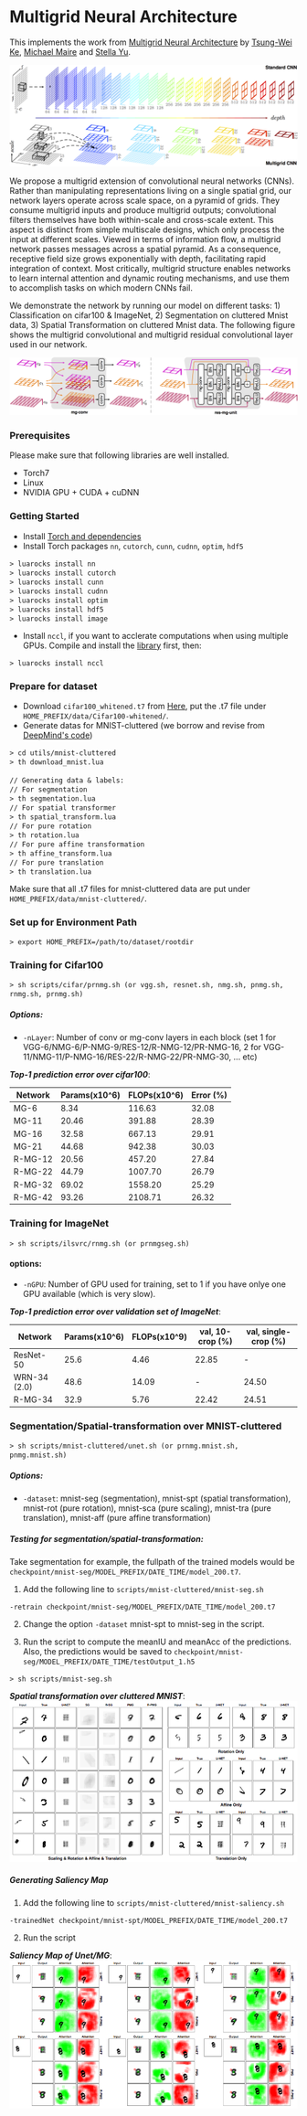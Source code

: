# Multigrid Neural Architecture
This implements the work from [Multigrid Neural Architecture](https://arxiv.org/abs/1611.07661) by [Tsung-Wei Ke](https://www1.icsi.berkeley.edu/~twke/), [Michael Maire](http://ttic.uchicago.edu/~mmaire/) and [Stella Yu](https://www1.icsi.berkeley.edu/~stellayu/).

![multigrid_cnn](/figures/multigrid_cnn.png)

We propose a multigrid extension of convolutional neural networks (CNNs). Rather than manipulating representations living on a single spatial grid, our network layers operate across scale space, on a pyramid of grids. They consume multigrid inputs and produce multigrid outputs; convolutional filters themselves have both within-scale and cross-scale extent. This aspect is distinct from simple multiscale designs, which only process the input at different scales. Viewed in terms of information flow, a multigrid network passes messages across a spatial pyramid. As a consequence, receptive field size grows exponentially with depth, facilitating rapid integration of context. Most critically, multigrid structure enables networks to learn internal attention and dynamic routing mechanisms, and use them to accomplish tasks on which modern CNNs fail.

We demonstrate the network by running our model on different tasks: 1) Classification on cifar100 & ImageNet, 2) Segmentation on cluttered Mnist data, 3) Spatial Transformation on cluttered Mnist data. The following figure shows the multigrid convolutional and multigrid residual convolutional layer used in our network.

![multigrid_cnn](/figures/multigrid_layers.png)


### Prerequisites

Please make sure that following libraries are well installed.

* Torch7
* Linux
* NVIDIA GPU + CUDA + cuDNN

### Getting Started

* Install [Torch and dependencies](https://github.com/torch/distro)
* Install Torch packages `nn`, `cutorch`, `cunn`, `cudnn`, `optim`, `hdf5`
```
> luarocks install nn
> luarocks install cutorch
> luarocks install cunn
> luarocks install cudnn
> luarocks install optim
> luarocks install hdf5
> luarocks install image
```

* Install `nccl`, if you want to acclerate computations when using multiple GPUs. Compile and install the [library](https://github.com/NVIDIA/nccl) first, then:
```
> luarocks install nccl
```

### Prepare for dataset 

* Download `cifar100_whitened.t7` from [Here](https://yadi.sk/d/em4b0FMgrnqxy), put the .t7 file under `HOME_PREFIX/data/Cifar100-whitened/`.
* Generate datas for MNIST-cluttered (we borrow and revise from [DeepMind's code](https://github.com/deepmind/mnist-cluttered))
```
> cd utils/mnist-cluttered
> th download_mnist.lua

// Generating data & labels:
// For segmentation
> th segmentation.lua
// For spatial transformer
> th spatial_transform.lua
// For pure rotation
> th rotation.lua
// For pure affine transformation
> th affine_transform.lua
// For pure translation
> th translation.lua
```

Make sure that all .t7 files for mnist-cluttered data are put under `HOME_PREFIX/data/mnist-cluttered/`.

### Set up for Environment Path
```
> export HOME_PREFIX=/path/to/dataset/rootdir
```

### Training for Cifar100

```
> sh scripts/cifar/prnmg.sh (or vgg.sh, resnet.sh, nmg.sh, pnmg.sh, rnmg.sh, prnmg.sh)
```

##### Options:

* `-nLayer`: Number of conv or mg-conv layers in each block (set 1 for VGG-6/NMG-6/P-NMG-9/RES-12/R-NMG-12/PR-NMG-16, 2 for VGG-11/NMG-11/P-NMG-16/RES-22/R-NMG-22/PR-NMG-30, ... etc)

***Top-1 prediction error over cifar100***:

Network | Params(x10^6) | FLOPs(x10^6) | Error (%)
--------|---------------|--------------|----------
MG-6 | 8.34 | 116.63 | 32.08
MG-11 | 20.46 | 391.88 | 28.39
MG-16 | 32.58 | 667.13 | 29.91
MG-21 | 44.68 | 942.38 | 30.03
R-MG-12 | 20.56 | 457.20 | 27.84
R-MG-22 | 44.79 | 1007.70 | 26.79
R-MG-32 | 69.02 | 1558.20 | 25.29
R-MG-42 | 93.26 | 2108.71 | 26.32

### Training for ImageNet

```
> sh scripts/ilsvrc/rnmg.sh (or prnmgseg.sh)
```

#### options:
* `-nGPU`: Number of GPU used for training, set to 1 if you have onlye one GPU available (which is very slow).

***Top-1 prediction error over validation set of ImageNet***:

Network | Params(x10^6) | FLOPs(x10^9) | val, 10-crop (%) | val, single-crop (%)
--------|---------------|--------------|------------------|-----------------
ResNet-50 | 25.6 | 4.46 | 22.85 | -
WRN-34 (2.0) | 48.6 | 14.09 | - | 24.50
R-MG-34 | 32.9 | 5.76 | 22.42 | 24.51



### Segmentation/Spatial-transformation over MNIST-cluttered

```
> sh scripts/mnist-cluttered/unet.sh (or prnmg.mnist.sh, pnmg.mnist.sh)
```

##### Options:
* `-dataset`:  mnist-seg (segmentation), mnist-spt (spatial transformation), mnist-rot (pure rotation), mnist-sca (pure scaling), mnist-tra (pure translation), mnist-aff (pure affine transformation)

##### Testing for segmentation/spatial-transformation:

Take segmentation for example, the fullpath of the trained models would be `checkpoint/mnist-seg/MODEL_PREFIX/DATE_TIME/model_200.t7`.

1. Add the following line to `scripts/mnist-cluttered/mnist-seg.sh`
```
-retrain checkpoint/mnist-seg/MODEL_PREFIX/DATE_TIME/model_200.t7
```
2. Change the option `-dataset` mnist-spt to mnist-seg in the script.

3. Run the script to compute the meanIU and meanAcc of the predictions. Also, the predictions would be saved to `checkpoint/mnist-seg/MODEL_PREFIX/DATE_TIME/testOutput_1.h5`
```
> sh scripts/mnist-seg.sh
```

***Spatial transformation over cluttered MNIST***:
![spatial_transform](/figures/spatial_transform.png)

##### Generating Saliency Map

1. Add the following line to `scripts/mnist-cluttered/mnist-saliency.sh`
```
-trainedNet checkpoint/mnist-spt/MODEL_PREFIX/DATE_TIME/model_200.t7
```

2. Run the script

***Saliency Map of Unet/MG***:
![saliency_map](/figures/saliency_map.png)

